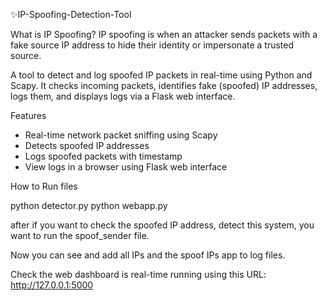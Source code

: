 ✨IP-Spoofing-Detection-Tool

What is IP Spoofing?
IP spoofing is when an attacker sends packets with a fake source IP address to hide their identity or impersonate a trusted source.

A tool to detect and log spoofed IP packets in real-time using Python and Scapy. It checks incoming packets, identifies fake (spoofed) IP addresses, logs them, and displays logs via a Flask web interface.

Features
- Real-time network packet sniffing using Scapy
- Detects spoofed IP addresses
- Logs spoofed packets with timestamp
- View logs in a browser using Flask web interface

How to Run files

python detector.py
python webapp.py

after if you want to check the spoofed IP address, detect this system, you want to run the spoof_sender file.

Now you can see and add all IPs and the spoof IPs app to log files.

Check the web dashboard is real-time running using this URL: http://127.0.0.1:5000

